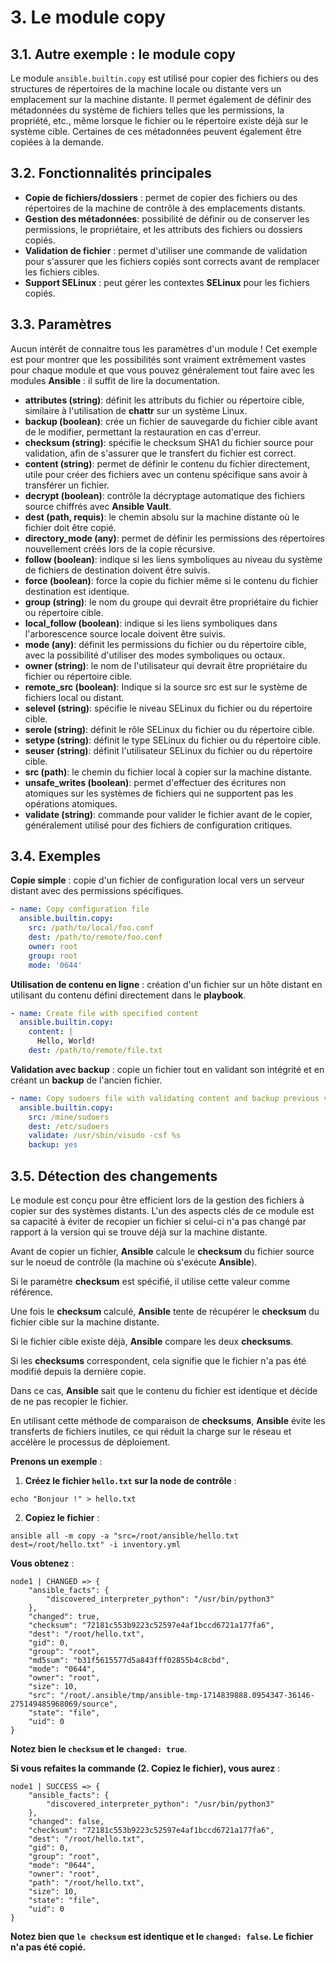 # 3. Le module copy

## 3.1. Autre exemple : le module copy

Le module `ansible.builtin.copy` est utilisé pour copier des fichiers ou des structures de répertoires de la machine locale ou distante vers un emplacement sur la machine distante. Il permet également de définir des métadonnées du système de fichiers telles que les permissions, la propriété, etc., même lorsque le fichier ou le répertoire existe déjà sur le système cible. Certaines de ces métadonnées peuvent également être copiées à la demande.

## 3.2. Fonctionnalités principales

- **Copie de fichiers/dossiers** : permet de copier des fichiers ou des répertoires de la machine de contrôle à des emplacements distants.
- **Gestion des métadonnées**: possibilité de définir ou de conserver les permissions, le propriétaire, et les attributs des fichiers ou dossiers copiés.
- **Validation de fichier** : permet d'utiliser une commande de validation pour s'assurer que les fichiers copiés sont corrects avant de remplacer les fichiers cibles.
- **Support SELinux** : peut gérer les contextes **SELinux** pour les fichiers copiés.

## 3.3. Paramètres

Aucun intérêt de connaitre tous les paramètres d'un module ! Cet exemple est pour montrer que les possibilités sont vraiment extrêmement vastes pour chaque module et que vous pouvez généralement tout faire avec les modules **Ansible** : il suffit de lire la documentation.

- **attributes (string)**: définit les attributs du fichier ou répertoire cible, similaire à l'utilisation de **chattr** sur un système Linux.
- **backup (boolean)**: crée un fichier de sauvegarde du fichier cible avant de le modifier, permettant la restauration en cas d'erreur.
- **checksum (string)**: spécifie le checksum SHA1 du fichier source pour validation, afin de s'assurer que le transfert du fichier est correct.
- **content (string)**: permet de définir le contenu du fichier directement, utile pour créer des fichiers avec un contenu spécifique sans avoir à transférer un fichier.
- **decrypt (boolean)**: contrôle la décryptage automatique des fichiers source chiffrés avec **Ansible Vault**.
- **dest (path, requis)**: le chemin absolu sur la machine distante où le fichier doit être copié.
- **directory_mode (any)**: permet de définir les permissions des répertoires nouvellement créés lors de la copie récursive.
- **follow (boolean)**: indique si les liens symboliques au niveau du système de fichiers de destination doivent être suivis.
- **force (boolean)**: force la copie du fichier même si le contenu du fichier destination est identique.
- **group (string)**: le nom du groupe qui devrait être propriétaire du fichier ou répertoire cible.
- **local_follow (boolean)**: indique si les liens symboliques dans l'arborescence source locale doivent être suivis.
- **mode (any)**: définit les permissions du fichier ou du répertoire cible, avec la possibilité d'utiliser des modes symboliques ou octaux.
- **owner (string)**: le nom de l'utilisateur qui devrait être propriétaire du fichier ou répertoire cible.
- **remote_src (boolean)**: Indique si la source src est sur le système de fichiers local ou distant.
- **selevel (string)**: spécifie le niveau SELinux du fichier ou du répertoire cible.
- **serole (string)**: définit le rôle SELinux du fichier ou du répertoire cible.
- **setype (string)**: définit le type SELinux du fichier ou du répertoire cible.
- **seuser (string)**: définit l'utilisateur SELinux du fichier ou du répertoire cible.
- **src (path)**: le chemin du fichier local à copier sur la machine distante.
- **unsafe_writes (boolean)**: permet d'effectuer des écritures non atomiques sur les systèmes de fichiers qui ne supportent pas les opérations atomiques.
- **validate (string)**: commande pour valider le fichier avant de le copier, généralement utilisé pour des fichiers de configuration critiques.

## 3.4. Exemples

**Copie simple** : copie d'un fichier de configuration local vers un serveur distant avec des permissions spécifiques.

```YAML
- name: Copy configuration file
  ansible.builtin.copy:
    src: /path/to/local/foo.conf
    dest: /path/to/remote/foo.conf
    owner: root
    group: root
    mode: '0644'
```

**Utilisation de contenu en ligne** : création d'un fichier sur un hôte distant en utilisant du contenu défini directement dans le **playbook**.

```YAML
- name: Create file with specified content
  ansible.builtin.copy:
    content: |
      Hello, World!
    dest: /path/to/remote/file.txt
```

**Validation avec backup** : copie un fichier tout en validant son intégrité et en créant un **backup** de l'ancien fichier.

```YAML
- name: Copy sudoers file with validating content and backup previous version
  ansible.builtin.copy:
    src: /mine/sudoers
    dest: /etc/sudoers
    validate: /usr/sbin/visudo -csf %s
    backup: yes
```

## 3.5. Détection des changements

Le module est conçu pour être efficient lors de la gestion des fichiers à copier sur des systèmes distants. L'un des aspects clés de ce module est sa capacité à éviter de recopier un fichier si celui-ci n'a pas changé par rapport à la version qui se trouve déjà sur la machine distante.

Avant de copier un fichier, **Ansible** calcule le **checksum** du fichier source sur le noeud de contrôle (la machine où s'exécute **Ansible**).

Si le paramètre **checksum** est spécifié, il utilise cette valeur comme référence.

Une fois le **checksum** calculé, **Ansible** tente de récupérer le **checksum** du fichier cible sur la machine distante.

Si le fichier cible existe déjà, **Ansible** compare les deux **checksums**.

Si les **checksums** correspondent, cela signifie que le fichier n'a pas été modifié depuis la dernière copie.

Dans ce cas, **Ansible** sait que le contenu du fichier est identique et décide de ne pas recopier le fichier.

En utilisant cette méthode de comparaison de **checksums**, **Ansible** évite les transferts de fichiers inutiles, ce qui réduit la charge sur le réseau et accélère le processus de déploiement.

**Prenons un exemple** :

1. **Créez le fichier `hello.txt` sur la node de contrôle** :

```SHELL
echo "Bonjour !" > hello.txt
```

2. **Copiez le fichier** :

```SHELL
ansible all -m copy -a "src=/root/ansible/hello.txt dest=/root/hello.txt" -i inventory.yml
```

**Vous obtenez** :

```SHELL
node1 | CHANGED => {
    "ansible_facts": {
        "discovered_interpreter_python": "/usr/bin/python3"
    },
    "changed": true,
    "checksum": "72181c553b9223c52597e4af1bccd6721a177fa6",
    "dest": "/root/hello.txt",
    "gid": 0,
    "group": "root",
    "md5sum": "b31f5615577d5a843fff02855b4c8cbd",
    "mode": "0644",
    "owner": "root",
    "size": 10,
    "src": "/root/.ansible/tmp/ansible-tmp-1714839888.0954347-36146-275149485968069/source",
    "state": "file",
    "uid": 0
}
```

**Notez bien le `checksum` et le `changed: true`**.

**Si vous refaites la commande (2. Copiez le fichier), vous aurez** :

```SHELL
node1 | SUCCESS => {
    "ansible_facts": {
        "discovered_interpreter_python": "/usr/bin/python3"
    },
    "changed": false,
    "checksum": "72181c553b9223c52597e4af1bccd6721a177fa6",
    "dest": "/root/hello.txt",
    "gid": 0,
    "group": "root",
    "mode": "0644",
    "owner": "root",
    "path": "/root/hello.txt",
    "size": 10,
    "state": "file",
    "uid": 0
}
```

**Notez bien que `le checksum` est identique et le `changed: false`. Le fichier n'a pas été copié.**
